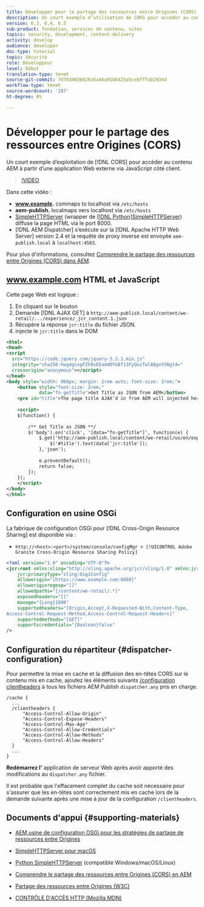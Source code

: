 ```yaml
---
title: Développer pour le partage des ressources entre Origines (CORS) avec les AEM
description: Un court exemple d’utilisation de CORS pour accéder au contenu AEM à partir d’une application Web externe via du code JavaScript côté client.
version: 6.3, 6,4, 6.5
sub-product: fondation, services de contenu, sites
topics: security, development, content-delivery
activity: develop
audience: developer
doc-type: tutorial
topic: Sécurité
role: Développeur
level: Début
translation-type: tm+mt
source-git-commit: 7d7034026826a5a46a91b6425a5cebfffab2934d
workflow-type: tm+mt
source-wordcount: '287'
ht-degree: 0%

---
```



# Développer pour le partage des ressources entre Origines (CORS)

Un court exemple d’exploitation de [!DNL CORS] pour accéder au contenu AEM à partir d’une application Web externe via JavaScript côté client.

>[!VIDEO](https://video.tv.adobe.com/v/18837/?quality=12&learn=on)

Dans cette vidéo :

* **www.example.** commaps to localhost via  `/etc/hosts`
* **aem-publish.** localmaps vers localhost via  `/etc/hosts`
* [SimpleHTTPServer](https://itunes.apple.com/us/app/simple-http-server/id441002840?mt=12)  (wrapper de  [[!DNL Python]SimpleHTTPServer](https://docs.python.org/2/library/simplehttpserver.html)) diffuse la page HTML via le port 8000.
* [!DNL AEM Dispatcher] s’exécute sur la  [!DNL Apache HTTP Web Server] version 2.4 et la requête de proxy inverse est envoyée  `aem-publish.local` à  `localhost:4503`.

Pour plus d&#39;informations, consultez [Comprendre le partage des ressources entre Origines (CORS) dans AEM](./understand-cross-origin-resource-sharing.md).

## www.example.com HTML et JavaScript

Cette page Web est logique :

1. En cliquant sur le bouton
1. Demande [!DNL AJAX GET] à `http://aem-publish.local/content/we-retail/.../experience/_jcr_content.1.json`
1. Récupère la réponse `jcr:title` du fichier JSON.
1. injecte le `jcr:title` dans le DOM

```xml
<html>
<head>
<script
  src="https://code.jquery.com/jquery-3.2.1.min.js"
  integrity="sha256-hwg4gsxgFZhOsEEamdOYGBf13FyQuiTwlAQgxVSNgt4="
  crossorigin="anonymous"></script>   
</head>
<body style="width: 960px; margin: 2rem auto; font-size: 2rem;">
    <button style="font-size: 2rem;"
            data="fn-getTitle">Get Title as JSON from AEM</button>
    <pre id="title">The page title AJAX'd in from AEM will injected here</pre>
    
    <script>
    $(function() { 
        
        /** Get Title as JSON **/
        $('body').on('click', '[data="fn-getTitle"]', function(e) { 
            $.get('http://aem-publish.local/content/we-retail/us/en/experience/_jcr_content.1.json', function(data) {
                $('#title').text(data['jcr:title']);
            },'json');
            
            e.preventDefault();
            return false;
        });
    });
    </script>
</body>
</html>
```

## Configuration en usine OSGi

La fabrique de configuration OSGi pour [!DNL Cross-Origin Resource Sharing] est disponible via :

* `http://<host>:<port>/system/console/configMgr > [!UICONTROL Adobe Granite Cross-Origin Resource Sharing Policy]`

```xml
<?xml version="1.0" encoding="UTF-8"?>
<jcr:root xmlns:sling="http://sling.apache.org/jcr/sling/1.0" xmlns:jcr="http://www.jcp.org/jcr/1.0"
    jcr:primaryType="sling:OsgiConfig"
    alloworigin="[https://www.example.com:8000]"
    alloworiginregexp="[]"
    allowedpaths="[/content/we-retail/.*]"
    exposedheaders="[]"
    maxage="{Long}1800"
    supportedheaders="[Origin,Accept,X-Requested-With,Content-Type,
Access-Control-Request-Method,Access-Control-Request-Headers]"
    supportedmethods="[GET]"
    supportscredentials="{Boolean}false"
/>
```

## Configuration du répartiteur {#dispatcher-configuration}

Pour permettre la mise en cache et la diffusion des en-têtes CORS sur le contenu mis en cache, ajoutez les éléments suivants [/configuration clientheaders](https://experienceleague.adobe.com/docs/experience-manager-dispatcher/using/configuring/dispatcher-configuration.html?lang=en#specifying-the-http-headers-to-pass-through-clientheaders) à tous les fichiers AEM Publish `dispatcher.any` pris en charge.

```
/cache { 
  ...
  /clientheaders {
      "Access-Control-Allow-Origin"
      "Access-Control-Expose-Headers"
      "Access-Control-Max-Age"
      "Access-Control-Allow-Credentials"
      "Access-Control-Allow-Methods"
      "Access-Control-Allow-Headers"
  }
  ...
}
```

**Redémarrez l’** application de serveur Web après avoir apporté des modifications au  `dispatcher.any` fichier.

Il est probable que l&#39;effacement complet du cache soit nécessaire pour s&#39;assurer que les en-têtes sont correctement mis en cache lors de la demande suivante après une mise à jour de la configuration `/clientheaders`.

## Documents d&#39;appui {#supporting-materials}

* [AEM usine de configuration OSGi pour les stratégies de partage de ressources entre Origines](http://localhost:4502/system/console/configMgr/com.adobe.granite.cors.impl.CORSPolicyImpl)
* [SimpleHTTPServer pour macOS](https://itunes.apple.com/us/app/simple-http-server/id441002840?mt=12)
* [Python SimpleHTTPServer](https://docs.python.org/2/library/simplehttpserver.html)  (compatible Windows/macOS/Linux)

* [Comprendre le partage des ressources entre Origines (CORS) en AEM](./understand-cross-origin-resource-sharing.md)
* [Partage des ressources entre Origines (W3C)](https://www.w3.org/TR/cors/)
* [CONTRÔLE D&#39;ACCÈS HTTP (Mozilla MDN)](https://developer.mozilla.org/en-US/docs/Web/HTTP/Access_control_CORS)

